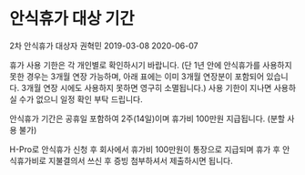 # 안식휴가 대상 기간

2차 안식휴가 대상자
권혁민	2019-03-08	2020-06-07



휴가 사용 기한은 각 개인별로 확인하시기 바랍니다.
(단 1년 안에 안식휴가를 사용하지 못한 경우는 3개월 연장 가능하며, 
아래 표에는 이미 3개월 연장분이 포함되어 있습니다. 
3개월 연장 시에도 사용하지 못하면 영구히 소멸됩니다.)
사용 기한이 지나면 사용하실 수가 없으니 일정 확인 부탁 드립니다.

안식휴가 기간은 공휴일 포함하여 2주(14일)이며 휴가비 100만원 지급됩니다. (분할 사용 불가)

H-Pro로 안식휴가 신청 후 회사에서 휴가비 100만원이 통장으로 지급되며
휴가 후 안식휴가비로 지불결의서 쓰신 후 증빙 첨부하셔서 제출하시면 됩니다.
